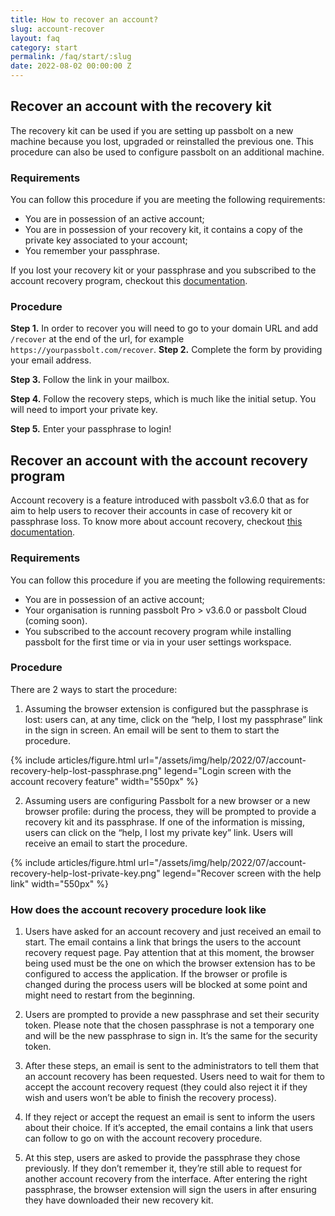 ```yaml
---
title: How to recover an account?
slug: account-recover
layout: faq
category: start
permalink: /faq/start/:slug
date: 2022-08-02 00:00:00 Z
---
```


## Recover an account with the recovery kit

The recovery kit can be used if you are setting up passbolt on a new machine because you lost, upgraded or reinstalled 
the previous one. This procedure can also be used to configure passbolt on an additional machine.

### Requirements 

You can follow this procedure if you are meeting the following requirements:

- You are in possession of an active account;
- You are in possession of your recovery kit, it contains a copy of the private key associated to your account;
- You remember your passphrase.

If you lost your recovery kit or your passphrase and you subscribed to the account recovery program, checkout this
[documentation](#recover-account-recovery-program).

### Procedure

**Step 1.** In order to recover you will need to go to your domain URL and add `/recover` at the end of the url,
for example `https://yourpassbolt.com/recover`.
**Step 2.** Complete the form by providing your email address.

**Step 3.** Follow the link in your mailbox. 

**Step 4.** Follow the recovery steps, which is much like the initial setup. You will need to import your private key.

**Step 5.** Enter your passphrase to login!

## <a name="recover-account-recovery-program"></a> Recover an account with the account recovery program

Account recovery is a feature introduced with passbolt v3.6.0 that as for aim to help users to recover their accounts
in case of recovery kit or passphrase loss. To know more about account recovery, checkout [this documentation](/configure/account-recovery).

### Requirements

You can follow this procedure if you are meeting the following requirements:
- You are in possession of an active account;
- Your organisation is running passbolt Pro > v3.6.0 or passbolt Cloud (coming soon).
- You subscribed to the account recovery program while installing passbolt for the first time or via in your user settings workspace.

### Procedure

There are 2 ways to start the procedure:

1. Assuming the browser extension is configured but the passphrase is lost: users can, at any time, click on the “help, I lost my passphrase” link in the sign in screen. An email will be sent to them to start the procedure.

{% include articles/figure.html
url="/assets/img/help/2022/07/account-recovery-help-lost-passphrase.png"
legend="Login screen with the account recovery feature"
width="550px"
%}

2. Assuming users are configuring Passbolt for a new browser or a new browser profile: during the process, they will be prompted to provide a recovery kit and its passphrase. If one of the information is missing, users can click on the “help, I lost my private key” link. Users will receive an email to start the procedure.

{% include articles/figure.html
url="/assets/img/help/2022/07/account-recovery-help-lost-private-key.png"
legend="Recover screen with the help link"
width="550px"
%}

### How does the account recovery procedure look like

1. Users have asked for an account recovery and just received an email to start. The email contains a link that brings the users to the account recovery request page. Pay attention that at this moment, the browser being used must be the one on which the browser extension has to be configured to access the application. If the browser or profile is changed during the process users will be blocked at some point and might need to restart from the beginning.

2. Users are prompted to provide a new passphrase and set their security token. Please note that the chosen passphrase is not a temporary one and will be the new passphrase to sign in. It’s the same for the security token.

3. After these steps, an email is sent to the administrators to tell them that an account recovery has been requested. Users need to wait for them to accept the account recovery request (they could also reject it if they wish and users won’t be able to finish the recovery process).

4. If they reject or accept the request an email is sent to inform the users about their choice. If it’s accepted, the email contains a link that users can follow to go on with the account recovery procedure.

5. At this step, users are asked to provide the passphrase they chose previously. If they don’t remember it, they’re still able to request for another account recovery from the interface. After entering the right passphrase, the browser extension will sign the users in after ensuring they have downloaded their new recovery kit.
